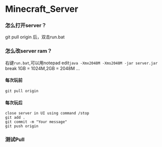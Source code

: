 # Minecraft_Server

### 怎么打开server？
git pull origin 后，双击run.bat

### 怎么改server ram？
右键`run.bat`,可以用notepad edit`java -Xmx2048M -Xms2048M -jar server.jar`
break
1GB = 1024M,2GB = 2048M ...

#### 每次玩前
```shell
git pull origin
```
#### 每次玩后
```shell
close server in UI using command /stop
git add .
git commit -m "Your message"
git push origin
```

### 测试Pull